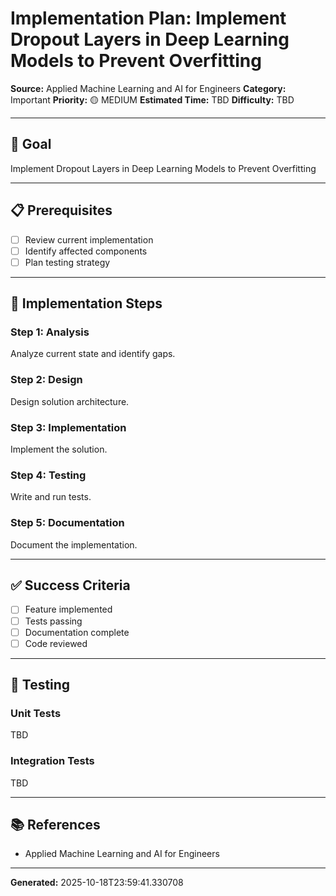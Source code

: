 # Implementation Plan: Implement Dropout Layers in Deep Learning Models to Prevent Overfitting

**Source:** Applied Machine Learning and AI for Engineers
**Category:** Important
**Priority:** 🟡 MEDIUM
**Estimated Time:** TBD
**Difficulty:** TBD

---

## 🎯 Goal

Implement Dropout Layers in Deep Learning Models to Prevent Overfitting

---

## 📋 Prerequisites

- [ ] Review current implementation
- [ ] Identify affected components
- [ ] Plan testing strategy

---

## 🔧 Implementation Steps

### Step 1: Analysis

Analyze current state and identify gaps.

### Step 2: Design

Design solution architecture.

### Step 3: Implementation

Implement the solution.

### Step 4: Testing

Write and run tests.

### Step 5: Documentation

Document the implementation.

---

## ✅ Success Criteria

- [ ] Feature implemented
- [ ] Tests passing
- [ ] Documentation complete
- [ ] Code reviewed

---

## 🧪 Testing

### Unit Tests

TBD

### Integration Tests

TBD

---

## 📚 References

- Applied Machine Learning and AI for Engineers

---

**Generated:** 2025-10-18T23:59:41.330708
